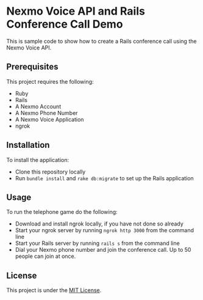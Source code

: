 # Nexmo Voice API and Rails Conference Call Demo

This is sample code to show how to create a Rails conference call using the Nexmo Voice API.

## Prerequisites

This project requires the following:

* Ruby
* Rails
* A Nexmo Account
* A Nexmo Phone Number
* A Nexmo Voice Application
* ngrok

## Installation

To install the application:

* Clone this repository locally
* Run `bundle install` and `rake db:migrate` to set up the Rails application

## Usage

To run the telephone game do the following:

* Download and install ngrok locally, if you have not done so already
* Start your ngrok server by running `ngrok http 3000` from the command line
* Start your Rails server by running `rails s` from the command line
* Dial your Nexmo phone number and join the conference call. Up to 50 people can join at once.

## License

This project is under the [MIT License](LICENSE).